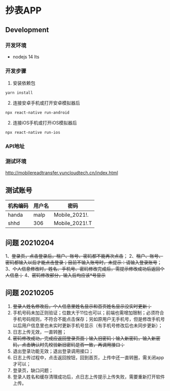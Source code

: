 # 抄表APP

## Development

### 开发环境

- nodejs 14 lts

### 开发步骤

1. 安装依赖包

```console
yarn install
```

2. 连接安卓手机或打开安卓模拟器后

```console
npx react-native run-android
```

2. 连接iOS手机或打开iOS模拟器后

```console
npx react-native run-ios
```

### API地址

### 测试环境

http://mobilereadtransfer.yuncloudtech.cn/index.html

## 测试账号

| 机构编码 | 用户名 | 密码           |
| -------- | ------ | -------------- |
| handa    | malp   | Mobile_2021!.  |
| shhd     | 306    | Mobile_2021!.T |

## 问题 20210204

1、~~登录页，点击登录后，租户、账号、密码都不能再次点击~~；
2、~~租户、账号、密码都输入以后才能点击登录；目前不输入账号时，未提示：请输入登录账号~~；
3、~~个人信息修改时，姓名、手机号、密码修改完成后，需提示修改成功后返回个人信息；~~
4、~~密码修改部分，输入后均应该*号显示~~

## 问题 20210205

1. ~~登录人姓名修改后，个人信息里姓名显示和首页姓名显示没实时更新；~~
2. 手机号码未加正则验证；位数大于11位也可以；前端也需增加限制；必须符合手机号码规则，不符合不能点击保存；另如原用户无手机号，但是修改手机号以后用户信息里也未实时更新手机号显示（有手机号修改后也未同步更新）；
3. 日志上传无效，一直转圈；
4. ~~密码修改成功，完成应返回登录页面；输入旧密码；输入新密码，输入新密码，点击确认时先校验新旧密码是否一致，再调用接口；~~
5. 退出登录功能无效；退出登录调用接口；
6. 日志上传过程中，点击返回按钮，回到首页，上传中还一直转圈，需关闭app才可以；
7. 登录页，缺口问题；
8. 登录人姓名和缓存清理成功后，点日志上传提示上传失败，需要重新打开软件上传。
